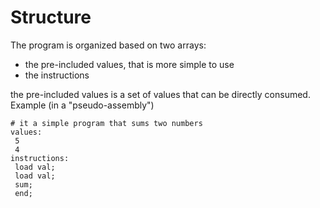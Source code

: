 # Structure
The program is organized based on two arrays:
  - the pre-included values, that is more simple to use
  - the instructions

 the pre-included values is a set of values that can be directly consumed. Example (in a "pseudo-assembly")  
 ```
# it a simple program that sums two numbers
values:
  5
  4
instructions:
  load val;
  load val;
  sum;
  end;
```

